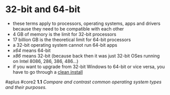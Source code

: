# 32-bit and 64-bit

- these terms apply to processors, operating systems, apps and drivers because they need to be compatible with each other
- 4 GB of memory is the limit for 32-bit processors 
- 17 billion GB is the theoretical limit for 64-bit processors
- a 32-bit operating system cannot run 64-bit apps
- *x64* means 64-bit
- *x86* means 32-bit (because back then it was just 32-bit OSes running on Intel 8086, 286, 386, 486...)
- if you want to upgrade from 32-bit Windows to 64-bit or vice versa, you have to go through a [clean install](Types%20of%20installations.md) 

#aplus #core2 **1.1** *Compare and contrast common operating system types and their purposes.* 
